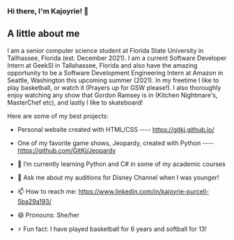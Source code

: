 ### Hi there, I'm Kajoyrie! 👋

A little about me
-------------------
I am a senior computer science student at Florida State University in Tallhassee, Florida (est. December 2021). I am a current Software Developer Intern at GeekSI in Tallahassee, Florida and also have the amazing opportunity to be a Software Development Engineering Intern at Amazon in Seattle, Washington this upcoming summer (2021). In my freetime I like to play basketball, or watch it (Prayers up for GSW please!). I also thoroughly enjoy watching any show that Gordon Ramsey is in (Kitchen Nightmare's, MasterChef etc), and lastly I like to skateboard!

Here are some of my best projects:
- Personal website created with HTML/CSS ---- https://gitkj.github.io/
- One of my favorite game shows, Jeopardy, created with Python ---- https://github.com/GitKj/Jeopardy

- 🌱 I’m currently learning Python and C# in some of my academic courses
- 💬 Ask me about my auditions for Disney Channel when I was younger!
- 📫 How to reach me: https://www.linkedin.com/in/kajoyrie-purcell-5ba29a193/
- 😄 Pronouns: She/her
- ⚡ Fun fact: I have played basketball for 6 years and softball for 13!
